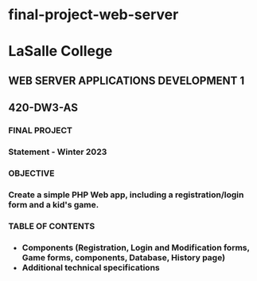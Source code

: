 # final-project-web-server
 
<h1>LaSalle College </h1>

<h2>WEB SERVER APPLICATIONS DEVELOPMENT 1<h2>
<p>420-DW3-AS<p>

<h3>FINAL PROJECT<h3>
<p>Statement - Winter 2023<p>

<h3>OBJECTIVE<h3>
<p>Create a simple PHP Web app, including a registration/login form and a kid's game.<p>

<h3>TABLE OF CONTENTS<h3> 
<ul>
<li>Components (Registration, Login and Modification forms, Game forms, components, Database, History page)</li>
<li>Additional technical specifications</li>
</ul>
